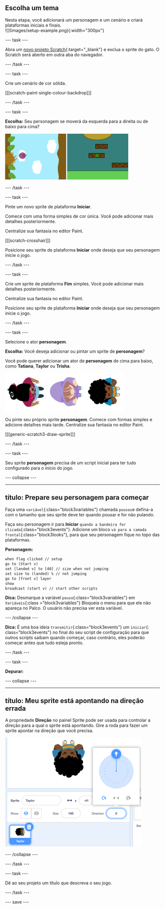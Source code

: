 ## Escolha um tema

<div style="display: flex; flex-wrap: wrap">
<div style="flex-basis: 200px; flex-grow: 1; margin-right: 15px;">
Nesta etapa, você adicionará um personagem e um cenário e criará plataformas iniciais e finais. 
</div>
<div>
![](images/setup-example.png){:width="300px"}
</div>
</div>

--- task ---

Abra um [novo projeto Scratch](http://rpf.io/scratch-new){:target="_blank"} e exclua o sprite do gato. O Scratch será aberto em outra aba do navegador.

--- /task ---

--- task ---

Crie um cenário de cor sólida.

[[[scratch-paint-single-colour-backdrop]]]

--- /task ---

--- task ---

**Escolha:** Seu personagem se moverá da esquerda para a direita ou de baixo para cima?

![](images/direction-examples.png)

--- /task ---

--- task ---

Pinte um novo sprite de plataforma **Iniciar**.

Comece com uma forma simples de cor única. Você pode adicionar mais detalhes posteriormente.

Centralize sua fantasia no editor Paint.

[[[scratch-crosshair]]]

Posicione seu sprite de plataforma **Iniciar** onde deseja que seu personagem inicie o jogo.

--- /task ---

--- task ---

Crie um sprite de plataforma **Fim** simples. Você pode adicionar mais detalhes posteriormente.

Centralize sua fantasia no editor Paint.

Posicione seu sprite de plataforma **Iniciar** onde deseja que seu personagem inicie o jogo.

--- /task ---

--- task ---

Selecione o ator **personagem**.

**Escolha:** Você deseja adicionar ou pintar um sprite de **personagem**?

Você pode querer adicionar um ator de **personagem** de cima para baixo, como **Tatiana**, **Taylor** ou **Trisha**.

![Imagem dos sprites de cima para baixo disponíveis no scratch](images/top-down-sprites.png)

Ou pinte seu próprio sprite **personagem**. Comece com formas simples e adicione detalhes mais tarde. Centralize sua fantasia no editor Paint.

[[[generic-scratch3-draw-sprite]]]

--- /task ---

--- task ---

Seu sprite **personagem** precisa de um script inicial para ter tudo configurado para o início do jogo.

--- collapse ---

---
título: Prepare seu personagem para começar
---

Faça uma `variável`{:class="block3variables"} chamada `pousou`e defina-a com o tamanho que seu sprite deve ter quando pousar e for não pulando.

Faça seu personagem ir para **Iniciar** `quando a bandeira for clicada`{:class="block3events"}. Adicione um bloco `vá para a camada frontal`{:class="block3looks"}, para que seu personagem fique no topo das plataformas.

**Personagem:**

```blocks3
when flag clicked // setup
go to (Start v)
set [landed v] to [40] // size when not jumping
set size to (landed) % // not jumping
go to [front v] layer
show
broadcast (start v) // start other scripts
```

**Dica:** Desmarque a variável `pouso`{:class="block3variables"} em `Variáveis`{:class ="block3variables"} Bloqueia o menu para que ele não apareça no Palco. O usuário não precisa ver esta variável.

--- /collapse ---

**Dica:** É uma boa ideia `transmitir`{:class="block3events"} um `iniciar`{: class="block3events"} no final do seu script de configuração para que outros scripts saibam quando começar, caso contrário, eles poderão começar antes que tudo esteja pronto.

--- /task ---

--- task ---

**Depurar:**

--- collapse ---

---
título: Meu sprite está apontando na direção errada
---

A propriedade **Direção** no painel Sprite pode ser usada para controlar a direção para a qual o sprite está apontando. Gire a roda para fazer um sprite apontar na direção que você precisa.

![O painel sprite com a propriedade de direção selecionada. Um menu pop-up é mostrado com uma roda de direção usada para ajustar a direção que o sprite está apontando.](images/direction-property.png)

--- /collapse ---

--- /task ---

--- task ---

Dê ao seu projeto um título que descreva o seu jogo.

--- /task ---

--- save ---
